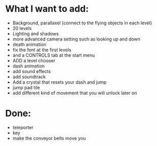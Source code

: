 # What I want to add:
- Background, parallaxel (connect to the flying objects in each level)
- 20 levels
- Lighting and shadows
- more advanced camera setting such as looking up and down
- death animation
- fix the font at the first levels
- and a CONTROLS tab at the start menu
- ADD a level chooser
- dash animation
- add sound effects
- add soundtrack
- Add a crystal that resets your dash and jump
- jump pad tile
- add different kind of movement that you will unlock later on

# Done:
- teleporter
- key
- make the conveyor belts move you

